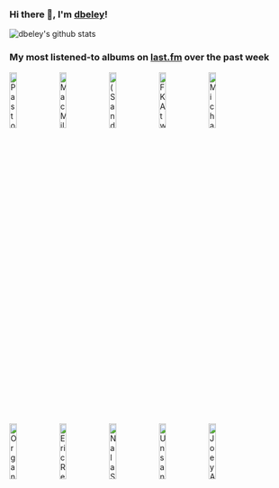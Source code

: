 ### Hi there 👋, I'm [dbeley](https://dbeley.ovh/en)!

![dbeley's github stats](https://github-readme-stats.vercel.app/api?username=dbeley)

### My most listened-to albums on [last.fm](https://www.last.fm/user/d_beley) over the past week

[<img src='https://lastfm.freetls.fastly.net/i/u/300x300/c80d8940a81cb9a30ea2a7df46910475.jpg' width='16%' height='16%' alt='Pastor T.L. Barrett and The Youth for Christ Choir - I Shall Wear A Crown'>](https://www.last.fm/music/pastor%2bt.l.%2bbarrett%2band%2bthe%2byouth%2bfor%2bchrist%2bchoir/i%2bshall%2bwear%2ba%2bcrown)&nbsp;
[<img src='https://lastfm.freetls.fastly.net/i/u/300x300/fa7b07f897ebaf7eefad15fc805e9cbf.jpg' width='16%' height='16%' alt='Mac Miller - Balloonerism'>](https://www.last.fm/music/mac%2bmiller/balloonerism)&nbsp;
[<img src='https://lastfm.freetls.fastly.net/i/u/300x300/8bbb31da139345622cb44d2bd5d1cccd.jpg' width='16%' height='16%' alt='(Sandy) Alex G - Beach Music'>](https://www.last.fm/music/%2528sandy%2529%2balex%2bg/beach%2bmusic)&nbsp;
[<img src='https://lastfm.freetls.fastly.net/i/u/300x300/2ae76fe1d8671da1bebef0d22617b1e4.jpg' width='16%' height='16%' alt='FKA twigs - EUSEXUA (2025)'>](https://www.last.fm/music/fka%2btwigs/eusexua%2b%25282025%2529)&nbsp;
[<img src='https://lastfm.freetls.fastly.net/i/u/300x300/5147b96b7a971cf54bd84b279199786d.jpg' width='16%' height='16%' alt='Michael Mayo - Fly'>](https://www.last.fm/music/michael%2bmayo/fly)&nbsp;
<br>
[<img src='https://lastfm.freetls.fastly.net/i/u/300x300/1526a424b6b50203f85d2b1f6baba550.jpg' width='16%' height='16%' alt='Organized Konfusion - Stress (the extinction agenda)'>](https://www.last.fm/music/organized%2bkonfusion/stress%2b%2528the%2bextinction%2bagenda%2529)&nbsp;
[<img src='https://lastfm.freetls.fastly.net/i/u/300x300/5bfefd12e724dbc0cb6cfa984dbb02c4.jpg' width='16%' height='16%' alt='Eric Reed - Everybody Gets the Blues'>](https://www.last.fm/music/eric%2breed/everybody%2bgets%2bthe%2bblues)&nbsp;
[<img src='https://lastfm.freetls.fastly.net/i/u/300x300/f208c5b5995f360cb0a492880372f0fd.jpg' width='16%' height='16%' alt='Nala Sinephro - SPACE 1.8'>](https://www.last.fm/music/nala%2bsinephro/space%2b1.8)&nbsp;
[<img src='https://lastfm.freetls.fastly.net/i/u/300x300/c09acb551c444dc289ce2ba05e93b4a4.png' width='16%' height='16%' alt='Unsane - Unsane'>](https://www.last.fm/music/unsane/unsane)&nbsp;
[<img src='https://lastfm.freetls.fastly.net/i/u/300x300/71935e2f042bef5c74cd4a483dd0cb4d.png' width='16%' height='16%' alt='Joey Alexander - Continuance'>](https://www.last.fm/music/joey%2balexander/continuance)&nbsp;
<br>
